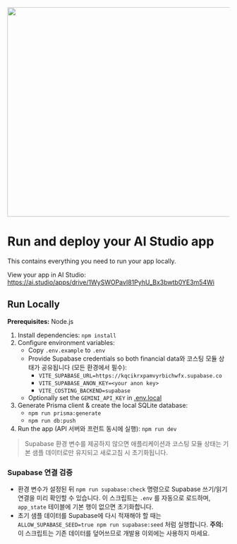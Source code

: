 <div align="center">
<img width="1200" height="475" alt="GHBanner" src="https://github.com/user-attachments/assets/0aa67016-6eaf-458a-adb2-6e31a0763ed6" />
</div>

# Run and deploy your AI Studio app

This contains everything you need to run your app locally.

View your app in AI Studio: https://ai.studio/apps/drive/1WySWOPavI81PyhU_Bx3bwtb0YE3m54Wi

## Run Locally

**Prerequisites:**  Node.js


1. Install dependencies:
   `npm install`
2. Configure environment variables:
   - Copy `.env.example` to `.env`
   - Provide Supabase credentials so both financial data와 코스팅 모듈 상태가 공유됩니다 (모든 환경에서 필수):
     - `VITE_SUPABASE_URL=https://kqcikrxpamvyrbichwfx.supabase.co`
     - `VITE_SUPABASE_ANON_KEY=<your anon key>`
     - `VITE_COSTING_BACKEND=supabase`
   - Optionally set the `GEMINI_API_KEY` in [.env.local](.env.local)
3. Generate Prisma client & create the local SQLite database:
   - `npm run prisma:generate`
   - `npm run db:push`
4. Run the app (API 서버와 프런트 동시에 실행):
   `npm run dev`

> Supabase 환경 변수를 제공하지 않으면 애플리케이션과 코스팅 모듈 상태는 기본 샘플 데이터로만 유지되고 새로고침 시 초기화됩니다.

### Supabase 연결 검증

- 환경 변수가 설정된 뒤 `npm run supabase:check` 명령으로 Supabase 쓰기/읽기 연결을 미리 확인할 수 있습니다. 이 스크립트는 `.env` 를 자동으로 로드하며, `app_state` 테이블에 기본 행이 없으면 초기화합니다.
- 초기 샘플 데이터를 Supabase에 다시 적재해야 할 때는 `ALLOW_SUPABASE_SEED=true npm run supabase:seed` 처럼 실행합니다. **주의:** 이 스크립트는 기존 데이터를 덮어쓰므로 개발용 이외에는 사용하지 마세요.
